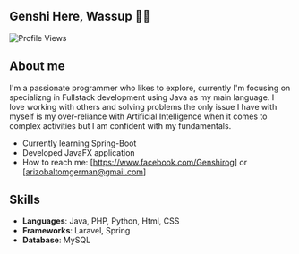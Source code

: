 ## Genshi Here, Wassup 👋😎
![Profile Views](https://count.getloli.com/get/@Genshirog?theme=rule34)
## About me

I'm a passionate programmer who likes to explore, currently I'm focusing on specializng in Fullstack development using Java as my main language. I love working with others and solving problems the only issue I have with myself is my over-reliance with Artificial Intelligence when it comes to complex activities but I am confident with my fundamentals.

- Currently learning Spring-Boot
- Developed JavaFX application
- How to reach me: [https://www.facebook.com/Genshirog] or [arizobaltomgerman@gmail.com]

## Skills

- **Languages**: Java, PHP, Python, Html, CSS
- **Frameworks**: Laravel, Spring 
- **Database**: MySQL



